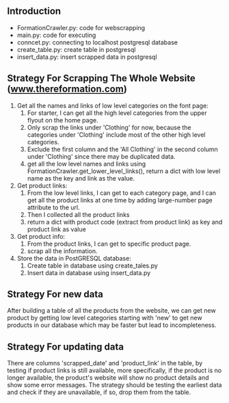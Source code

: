 ## Introduction
- FormationCrawler.py: code for webscrapping
- main.py: code for executing
- conncet.py: connecting to localhost postgresql database
- create_table.py: create table in postgresql
- insert_data.py: insert scrapped data in postgresql

## Strategy For Scrapping The Whole Website (www.thereformation.com)
1. Get all the names and links of low level categories on the font page:
   1. For starter, I can get all the high level categories from the upper flyout on the home page.
   2. Only scrap the links under 'Clothing' for now, because the categories under 'Clothing' include most of the other high level categories.
   3. Exclude the first column and the 'All Clothing' in the second column under 'Clothing' since there may be duplicated data.
   4. get all the low level names and links using FormationCrawler.get_lower_level_links(), return a dict with low level name as the key and link as the value.
2. Get product links:
   1. From the low level links, I can get to each category page, and I can get all the product links at one time by adding large-number page attribute to the url. 
   2. Then I collected all the product links
   3. return a dict with product code (extract from product link) as key and product link as value
3. Get product info:
   1. From the product links, I can get to specific product page.
   2. scrap all the information.
4. Store the data in PostGRESQL database:
   1. Create table in database using create_tales.py
   2. Insert data in database using insert_data.py

## Strategy For new data
After building a table of all the products from the website, we can get new product by getting low level categories starting with 'new' to get new products in our database which may be faster but lead to incompleteness.

## Strategy For updating data
There are columns 'scrapped_date' and 'product_link' in the table, by testing if product links is still available, more specifically, if the product is no longer available, the product's website will show no product details and show some error messages.
The strategy should be testing the earliest data and check if they are unavailable, if so, drop them from the table.
